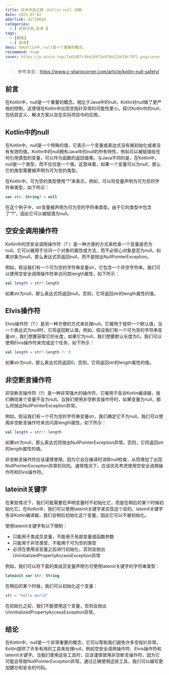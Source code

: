 ```yaml
---
title: 安卓开发之路：Kotlin null 详解
date: 2023-07-02
abbrlink: d27106dd
categories:
  - [ 经验分享,安卓 ]
tags:
  - [教程]
  - [ 安卓]
desc: 在Kotlin中，null是一个重要的概念。
recommend: true
cover: https://p.wzsco.top/7ad1d87c36e184f2e978e215619c7971.png/cover
---
```

> 参考来自：https://www.c-sharpcorner.com/article/kotlin-null-safety/

## 前言

在Kotlin中，null是一个重要的概念。相比于Java中的null，Kotlin对null做了更严格的控制，这使得在Kotlin中出现空指针异常的可能性更小。探讨Kotlin中的null，包括其定义、解决方案以及在实际项目中的应用。

## Kotlin中的null

在Kotlin中，null是一个特殊的值，它表示一个变量或表达式没有被初始化或者没有有效的值。Kotlin中的null拥有Java中的null的所有特性，例如可以被赋值给任何引用类型的变量，可以作为函数的返回值等。与Java不同的是，在Kotlin中，null是一个类型，而不仅仅是一个值。这意味着，如果一个变量可以为null，那么它的类型需要被声明为可为空的类型。

在Kotlin中，可为空的类型使用“?”来表示。例如，可以将变量声明为可为空的字符串类型，如下所示：

```kotlin
var str: String? = null
```

在这个例子中，str变量被声明为可为空的字符串类型。由于它的类型中包含了“?”，因此它可以被赋值为null。

## 空安全调用操作符

Kotlin中的空安全调用操作符（?.）是一种方便的方式来检查一个变量是否为null。它可以被用于访问一个对象的属性或方法，而不必担心对象是否为null。如果对象为null，那么表达式将返回null，而不是抛出NullPointerException。

例如，假设我们有一个可为空的字符串变量str，它包含一个非空字符串。我们可以使用空安全调用操作符来访问其length属性，如下所示：

```kotlin
val length = str?.length
```

如果str为null，那么表达式将返回null。否则，它将返回str的length属性的值。

## Elvis操作符

Elvis操作符（?:）是另一种方便的方式来处理null。它被用于提供一个默认值，当一个表达式为null时，它将返回默认值。例如，假设我们有一个可为空的字符串变量str，我们想要获取它的长度，如果它为null，我们想要默认长度为0。我们可以使用Elvis操作符来完成这个任务，如下所示：

```kotlin
val length = str?.length ?: 0
```

如果str为null，那么表达式将返回0。否则，它将返回str的length属性的值。

## 非空断言操作符

非空断言操作符（!!）是一种非常强大的操作符，它被用于告诉Kotlin编译器，我们确信某个变量不会为null。当我们使用非空断言操作符时，如果变量为null，那么将抛出NullPointerException异常。

例如，假设我们有一个可为空的字符串变量str，我们确定它不为null。我们可以使用非空断言操作符来访问其length属性，如下所示：

```kotlin
val length = str!!.length
```

如果str为null，那么表达式将抛出NullPointerException异常。否则，它将返回str的length属性的值。

非空断言操作符应该谨慎使用。因为它会在编译时消除null检查，从而增加了出现NullPointerException异常的风险。通常情况下，应该优先考虑使用空安全调用操作符和Elvis操作符。

## lateinit关键字

在某些情况下，我们可能需要在声明变量时不初始化它，而是在稍后的某个时候初始化它。在Kotlin中，我们可以使用lateinit关键字来实现这个目的。lateinit关键字告诉Kotlin编译器，我们会稍后初始化这个变量，因此它可以不被初始化。

使用lateinit关键字有以下限制：

- 只能用于类成员变量，不能用于局部变量或函数参数
- 只能用于非空类型，不能用于可为空的类型
- 必须在使用该变量之前进行初始化，否则会抛出UninitializedPropertyAccessException异常

例如，我们可以将下面的类成员变量声明为可使用lateinit关键字的字符串类型：

```kotlin
lateinit var str: String
```

在稍后的某个时候，我们可以初始化这个变量：

```kotlin
str = "hello world"
```

在初始化之前，我们不能使用这个变量，否则会抛出UninitializedPropertyAccessException异常。

## 结论

在Kotlin中，null是一个非常重要的概念，它可以帮助我们避免许多空指针异常。Kotlin提供了许多有用的工具来处理null，例如空安全调用操作符、Elvis操作符和lateinit关键字。当我们使用这些工具时，应该谨慎使用非空断言操作符，因为它可能会导致NullPointerException异常。通过正确使用这些工具，我们可以编写更加健壮和安全的代码。